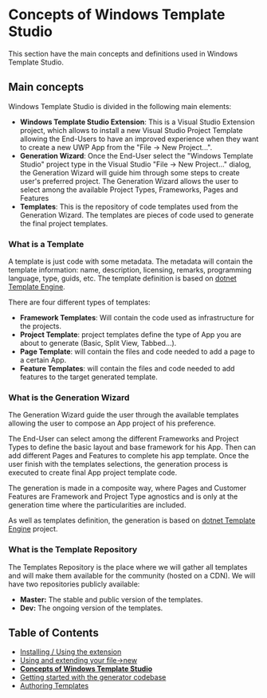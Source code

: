# Concepts of Windows Template Studio

This section have the main concepts and definitions used in Windows Template Studio.

## Main concepts

Windows Template Studio is divided in the following main elements:

* **Windows Template Studio Extension**: This is a Visual Studio Extension project, which allows to install a new Visual Studio Project Template allowing the End-Users to have an improved experience when they want to create a new UWP App from the "File -> New Project...".
* **Generation Wizard**: Once the End-User select the "Windows Template Studio" project type in the Visual Studio "File -> New Project..." dialog, the Generation Wizard will guide him through some steps to create user's preferred project. The Generation Wizard allows the user to select among the available Project Types, Frameworks, Pages and Features 
* **Templates**: This is the repository of code templates used from the Generation Wizard. The templates are pieces of code used to generate the final project templates.

### What is a Template

A template is just code with some metadata. The metadata will contain the template information: name, description, licensing, remarks, programming language, type, guids, etc. The template definition is based on [dotnet Template Engine](https://github.com/dotnet/templating).

There are four different types of templates:

* **Framework Templates**: Will contain the code used as infrastructure for the projects.
* **Project Template**: project templates define the type of App you are about to generate (Basic, Split View, Tabbed...).
* **Page Template**: will contain the files and code needed to add a page to a certain App.
* **Feature Templates**: will contain the files and code needed to add features to the target generated template.

### What is the Generation Wizard

The Generation Wizard guide the user through the available templates allowing the user to compose an App project of his preference.

The End-User can select among the different Frameworks and Project Types to define the basic layout and base framework for his App. Then can add different Pages and Features to complete his app template. Once the user finish with the templates selections, the generation process is executed to create final App project template code.

The generation is made in a composite way, where Pages and Customer Features are Framework and Project Type agnostics and is only at the generation time where the particularities are included.

As well as templates definition, the generation is based on [dotnet Template Engine](https://github.com/dotnet/templating) project.

### What is the Template Repository

The Templates Repository is the place where we will gather all templates and will make them available for the community (hosted on a CDN). We will have two repositories publicly available:

* **Master:** The stable and public version of the templates.
* **Dev:** The ongoing version of the templates.

## Table of Contents

* [Installing / Using the extension](getting-started-extension.md)
* [Using and extending your file->new](getting-started-endusers.md)
* [**Concepts of Windows Template Studio**](readme.md)
* [Getting started with the generator codebase](getting-started-developers.md)
* [Authoring Templates](templates.md)